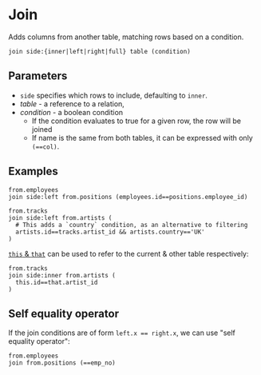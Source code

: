 # Join

Adds columns from another table, matching rows based on a condition.

```prql no-eval
join side:{inner|left|right|full} table (condition)
```

## Parameters

- `side` specifies which rows to include, defaulting to `inner`.
- _table_ - a reference to a relation,
- _condition_ - a boolean condition
  - If the condition evaluates to true for a given row, the row will be joined
  - If name is the same from both tables, it can be expressed with only
    `(==col)`.

## Examples

```prql
from.employees
join side:left from.positions (employees.id==positions.employee_id)
```

```prql
from.tracks
join side:left from.artists (
  # This adds a `country` condition, as an alternative to filtering
  artists.id==tracks.artist_id && artists.country=='UK'
)
```

[`this` & `that`](../../syntax/keywords.md#this--that) can be used to refer to
the current & other table respectively:

```prql
from.tracks
join side:inner from.artists (
  this.id==that.artist_id
)
```

## Self equality operator

If the join conditions are of form `left.x == right.x`, we can use "self
equality operator":

```prql
from.employees
join from.positions (==emp_no)
```
